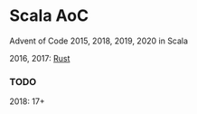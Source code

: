 # Scala AoC
Advent of Code 2015, 2018, 2019, 2020 in Scala

2016, 2017: [Rust](https://github.com/PhuNH/rust_aoc)  

### TODO
2018: 17+